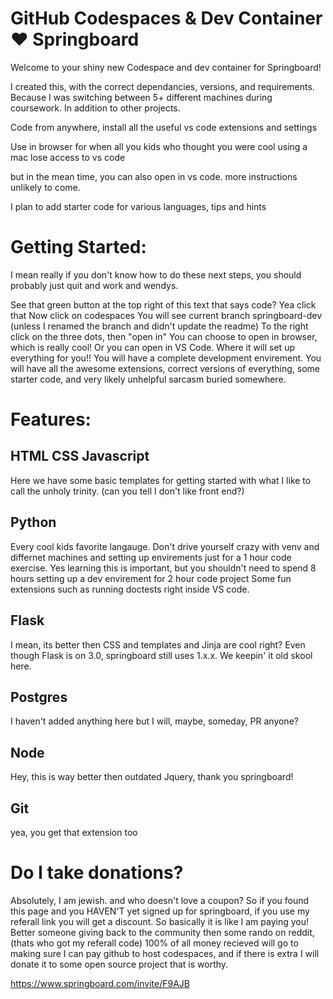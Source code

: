 # GitHub Codespaces & Dev Container ♥️ Springboard

Welcome to your shiny new Codespace and dev container for Springboard!

I created this, with the correct dependancies, versions, and requirements. Because I was switching between 5+ different machines during coursework. In addition to other projects. 

Code from anywhere, install all the useful vs code extensions and settings  

Use in browser for when all you kids who thought you were cool using a mac lose access to vs code

but in the mean time, you can also open in vs code. more instructions unlikely to come.

I plan to add starter code for various languages, tips and hints  

# Getting Started:

I mean really if you don't know how to do these next steps, you should probably just quit and work and wendys.

See that green button at the top right of this text that says code? Yea click that
Now click on codespaces
You will see current branch springboard-dev (unless I renamed the branch and didn't update the readme)
To the right click on the three dots, then "open in"
You can choose to open in browser, which is really cool! 
Or you can open in VS Code. Where it will set up everything for you!! You will have a complete development envirement.
You will have all the awesome extensions, correct versions of everything, some starter code, and very likely unhelpful sarcasm buried somewhere.


# Features:

## HTML  CSS  Javascript 

Here we have some basic templates for getting started with what I like to call the unholy trinity. (can you tell I don't like front end?)

## Python

Every cool kids favorite langauge.
Don't drive yourself crazy with venv and differnet machines and setting up envirements just for a 1 hour code exercise. 
Yes learning this is important, but you shouldn't need to spend 8 hours setting up a dev envirement for 2 hour code project
Some fun extensions such as running doctests right inside VS code.

## Flask

I mean, its better then CSS and templates and Jinja are cool right? 
Even though Flask is on 3.0, springboard still uses 1.x.x. 
We keepin' it old skool here.

## Postgres 

I haven't added anything here but I will, maybe, someday, PR anyone?

## Node

Hey, this is way better then outdated Jquery, thank you springboard!

## Git

yea, you get that extension too

# Do I take donations?

Absolutely, I am jewish. and who doesn't love a coupon? So if you found this page and you HAVEN'T yet signed up for springboard, if you use my referall link you will get a discount.
So basically it is like I am paying you! Better someone giving back to the community then some rando on reddit, (thats who got my referall code)
100% of all money recieved will go to making sure I can pay github to host codespaces, and if there is extra I will donate it to some open source project that is worthy. 

https://www.springboard.com/invite/F9AJB


